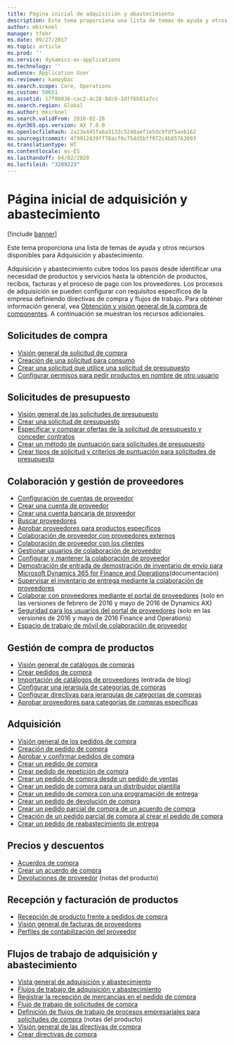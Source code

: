 ```yaml
---
title: Página inicial de adquisición y abastecimiento
description: Este tema proporciona una lista de temas de ayuda y otros recursos disponibles para Adquisición y abastecimiento.
author: mkirknel
manager: tfehr
ms.date: 09/27/2017
ms.topic: article
ms.prod: ''
ms.service: dynamics-ax-applications
ms.technology: ''
audience: Application User
ms.reviewer: kamaybac
ms.search.scope: Core, Operations
ms.custom: 50651
ms.assetid: 17f06036-cac2-4c28-8dc6-1dff6b81a7cc
ms.search.region: Global
ms.author: mkirknel
ms.search.validFrom: 2016-02-28
ms.dyn365.ops.version: AX 7.0.0
ms.openlocfilehash: 2a23e445fa6a3133c5248aef1e5dc9fdf5aeb162
ms.sourcegitcommit: 4f9912439ff78acf0c754d5bff972c4b85763093
ms.translationtype: HT
ms.contentlocale: es-ES
ms.lasthandoff: 04/02/2020
ms.locfileid: "3209223"
---
```

# <a name="procurement-and-sourcing-home-page"></a>Página inicial de adquisición y abastecimiento

[!include [banner](../includes/banner.md)]

Este tema proporciona una lista de temas de ayuda y otros recursos disponibles para Adquisición y abastecimiento.

Adquisición y abastecimiento cubre todos los pasos desde identificar una necesidad de productos y servicios hasta la obtención de productos, recibos, facturas y el proceso de pago con los proveedores. Los procesos de adquisición se pueden configurar con requisitos específicos de la empresa definiendo directivas de compra y flujos de trabajo. Para obtener información general, vea [Obtención y visión general de la compra de componentes](procurement-sourcing-overview.md). A continuación se muestran los recursos adicionales.

## <a name="purchase-requisitions"></a>Solicitudes de compra
-   [Visión general de solicitud de compra](purchase-requisitions-overview.md)
-   [Creación de una solicitud para consumo](tasks/create-requisition-consumption.md)
-   [Crear una solicitud que utilice una solicitud de presupuesto](tasks/create-requisition-uses-rfq.md)
-   [Configurar permisos para pedir productos en nombre de otro usuario](tasks/set-up-permissions-ordering-products.md)

## <a name="requests-for-quotation"></a>Solicitudes de presupuesto
-   [Visión general de las solicitudes de presupuesto](request-quotations.md)
-   [Crear una solicitud de presupuesto](tasks/create-request-quotation.md)
-   [Especificar y comparar ofertas de la solicitud de presupuesto y conceder contratos](tasks/enter-compare-rfq-bids-award-contracts.md)
-   [Crear un método de puntuación para solicitudes de presupuesto](tasks/create-scoring-method-rfqs.md)
-   [Crear tipos de solicitud y criterios de puntuación para solicitudes de presupuesto](tasks/create-solicitation-types-scoring-criteria-rfqs.md)

## <a name="vendor-management-and-collaboration"></a>Colaboración y gestión de proveedores
-   [Configuración de cuentas de proveedor](set-up-vendor-accounts.md)
-   [Crear una cuenta de proveedor](tasks/create-vendor-account.md)
-   [Crear una cuenta bancaria de proveedor](tasks/create-vendor-bank-account.md)
-   [Buscar proveedores](tasks/search-vendors.md)
-   [Aprobar proveedores para productos específicos](tasks/approve-vendors-specific-products.md)
-   [Colaboración de proveedor con proveedores externos](vendor-collaboration-work-external-vendors.md)
-   [Colaboración de proveedor con los clientes](vendor-collaboration-work-customers-dynamics-365-operations.md)
-   [Gestionar usuarios de colaboración de proveedor](manage-vendor-collaboration-users.md)
-   [Configurar y mantener la colaboración de proveedor](set-up-maintain-vendor-collaboration.md)
-   [Demostración de entrada de demostración de inventario de envío para Microsoft Dynamics 365 for Finance and Operations](https://mbs.microsoft.com/customersource/northamerica/AX/learning/documentation/white-papers/InboundConsignmentInventoryDemoScriptDynamics365Operations)(documentación)
-   [Supervisar el inventario de entrega mediante la colaboración de proveedores](../inventory/tasks/monitor-consignment-inventory-vendor-collaboration.md)
-   [Colaborar con proveedores mediante el portal de proveedores](collaborate-vendors-vendor-portal.md) (solo en las versiones de febrero de 2016 y mayo de 2016 de Dynamics AX)
-   [Seguridad para los usuarios del portal de proveedores](configure-security-vendor-portal-users.md) (solo en las versiones de 2016 y mayo de 2016 Finance and Operations)
-   [Espacio de trabajo de móvil de colaboración de proveedor](vendor-collaboration-mobile-workspace.md)

## <a name="procurement-product-management"></a>Gestión de compra de productos
-   [Visión general de catálogos de compras](procurement-catalogs.md)
-   [Crear pedidos de compra](tasks/create-procurement-catalog.md)
-   [Importación de catálogos de proveedores](https://blogs.msdn.microsoft.com/dynamicsaxscm/2016/05/25/vendor-catalogs-in-dynamics-ax/) (entrada de blog)
-   [Configurar una jerarquía de categorías de compras](tasks/set-up-procurement-category-hierarchy.md)
-   [Configurar directivas para jerarquías de categorías de compras](tasks/set-up-policies-procurement-category-hierarchies.md)
-   [Aprobar proveedores para categorías de compras específicas](tasks/approve-vendors-specific-procurement-categories.md)

## <a name="procurement"></a>Adquisición
-   [Visión general de los pedidos de compra](purchase-order-overview.md)
-   [Creación de pedido de compra](purchase-order-creation.md)
-   [Aprobar y confirmar pedidos de compra](purchase-order-approval-confirmation.md)
-   [Crear un pedido de compra](tasks/create-purchase-order.md)
-   [Crear pedido de repetición de compra](tasks/create-repeat-purchase-order.md)
-   [Crear un pedido de compra desde un pedido de ventas](../sales-marketing/tasks/create-purchase-order-sales-order.md)
-   [Crear un pedido de compra para un distribuidor plantilla](tasks/create-purchase-order-one-time-supplier.md)
-   [Crear un pedido de compra con una programación de entrega](tasks/create-purchase-order-delivery-schedule.md)
-   [Crear un pedido de devolución de compra](tasks/create-purchase-return-order.md)
-   [Crear un pedido parcial de compra de un acuerdo de compra](tasks/create-purchase-release-order-purchase-agreement.md)
-   [Creación de un pedido parcial de compra al crear el pedido de compra](tasks/create-purchase-release-order-creating-purchase-order.md)
-   [Crear un pedido de reabastecimiento de entrega](../inventory/tasks/create-consignment-replenishment-order.md)

## <a name="prices-and-discounts"></a>Precios y descuentos
-   [Acuerdos de compra](purchase-agreements.md)
-   [Crear un acuerdo de compra](tasks/create-purchase-agreement.md)
-   [Devoluciones de proveedor](https://mbs.microsoft.com/customersource/northamerica/AX/learning/documentation/white-papers/Vendor_rebates) (notas del producto)

## <a name="product-receipt-and-invoicing"></a>Recepción y facturación de productos
-   [Recepción de producto frente a pedidos de compra](product-receipt-against-purchase-orders.md)
-   [Visión general de facturas de proveedores](../../financials/accounts-payable/vendor-invoices-overview.md)
-   [Perfiles de contabilización del proveedor](../../financials/accounts-payable/vendor-posting-profiles.md)

## <a name="procurement-and-sourcing-workflows"></a>Flujos de trabajo de adquisición y abastecimiento
-   [Vista general de adquisición y abastecimiento](procurement-sourcing-overview.md)
-   [Flujos de trabajo de adquisición y abastecimiento](procurement-sourcing-workflows.md)
-   [Registrar la recepción de mercancías en el pedido de compra](tasks/record-receipt-goods-purchase-order.md)
-   [Flujo de trabajo de solicitudes de compra](purchase-requisitions-workflow.md)
-   [Definición de flujos de trabajo de procesos empresariales para solicitudes de compra](https://mbs.microsoft.com/customersource/Global/AX/learning/documentation/white-papers/Defining_business_process_workflows_for_purchase_requisitions) (notas del producto)
-   [Visión general de las directivas de compra](purchase-policies.md)
-   [Crear directivas de compra](tasks/create-purchasing-policies.md)



